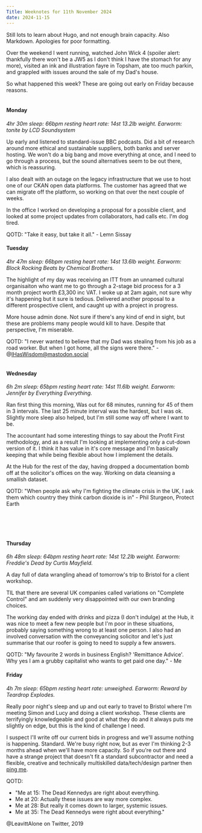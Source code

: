 ```yaml
--- 
Title: Weeknotes for 11th November 2024
date: 2024-11-15
---
```

Still lots to learn about Hugo, and not enough brain capacity. Also Markdown. Apologies for poor formatting.

Over the weekend I went running, watched John Wick 4 (spoiler alert: thankfully there won't be a JW5 as I don't think I have the stomach for any more), visited an ink and illustration fayre in Topsham, ate too much parkin, and grappled with issues around the sale of my Dad's house.

So what happened this week? These are going out early on Friday because reasons.
<br />
<br />

#### Monday
_4hr 30m sleep: 66bpm resting heart rate: 14st 13.2lb weight. Earworm: tonite by LCD Soundsystem_

Up early and listened to standard-issue BBC podcasts. Did a bit of research around more ethical and sustainable suppliers, both banks and server hosting. We won't do a big bang and move everything at once, and I need to go through a process, but the sound alternatives seem to be out there, which is reassuring.

I also dealt with an outage on the legacy infrastructure that we use to host one of our CKAN open data platforms. The customer has agreed that we can migrate off the platform, so working on that over the next couple of weeks.

In the office I worked on developing a proposal for a possible client, and looked at some project updates from collaborators, had calls etc. I'm dog tired.

QOTD: "Take it easy, but take it all." - Lemn Sissay
&nbsp; 
&nbsp;


#### Tuesday
_4hr 47m sleep: 66bpm resting heart rate: 14st 13.6lb weight. Earworm: Block Rocking Beats by Chemical Brothers._

The highlight of my day was receiving an ITT from an unnamed cultural organisaiton who want me to go through a 2-stage bid process for a 3 month project worth £3,300 inc VAT. I woke up at 2am again, not sure why it's happening but it sure is tedious. Delivered another proposal to a different prospective client, and caught up with a project in progress.

More house admin done. Not sure if there's any kind of end in sight, but these are problems many people would kill to have. Despite that perspective, I'm miserable.

QOTD: "I never wanted to believe that my Dad was stealing from his job as a road worker. But when I got home, all the signs were there." - @IHasWisdom@mastodon.social
` `  
` `

#### Wednesday
_6h 2m sleep: 65bpm resting heart rate: 14st 11.6lb weight. Earworm: Jennifer by Everything Everything._

Ran first thing this morning, Was out for 68 minutes, running for 45 of them in 3 intervals. The last 25 minute interval was the hardest, but I was ok. Slightly more sleep also helped, but I'm still some way off where I want to be.

The accountant had some interesting things to say about the Profit First methodology, and as a result I'm looking at implementing only a cut-down version of it. I think it has value in it's core message and I'm basically keeping that while being flexible about how I implement the details.

At the Hub for the rest of the day, having dropped a documentation bomb off at the solicitor's offices on the way. Working on data cleansing a smallish dataset.

QOTD: "When people ask why I'm fighting the climate crisis in the UK, I ask them which country they think carbon dioxide is in" - Phil Sturgeon, Protect Earth
<br>  
<br>  
<br>    
    
      
#### Thursday
_6h 48m sleep: 64bpm resting heart rate: 14st 12.2lb weight. Earworm: Freddie's Dead by Curtis Mayfield._

A day full of data wrangling ahead of tomorrow's trip to Bristol for a client workshop. 

TIL that there are several UK companies called variations on "Complete Control" and am suddenly very disappointed with our own branding choices.

The working day ended with drinks and pizza (I don't indulge) at the Hub, it was nice to meet a few new people but I'm poor in these situations, probably saying something wrong to at least one person. I also had an involved conversation with the conveyancing solicitor and let's just summarise that our roofer is going to need to supply a few answers.

QOTD: "My favourite 2 words in business English? 'Remittance Advice'. Why yes I am a grubby capitalist who wants to get paid one day." - Me

#### Friday
_4h 7m sleep: 65bpm resting heart rate: unweighed. Earworm: Reward by Teardrop Explodes._

Really poor night's sleep and up and out early to travel to Bristol where I'm meeting Simon and Lucy and doing a client workshop. These clients are terrifyingly knowledgeable and good at what they do and it always puts me slightly on edge, but this is the kind of challenge I need.

I suspect I'll write off our current bids in progress and we'll assume nothing is happening. Standard. We're busy right now, but as ever I'm thinking 2-3 months ahead when we'll have more capacity. So if you're out there and have a strange project that doesn't fit a standard subcontractor and need a flexible, creative and technically multiskilled data/tech/design partner then [ping me](https://thedata.place).

QOTD:
- "Me at 15: The Dead Kennedys are right about everything.
- Me at 20: Actually these issues are way more complex.
- Me at 28: But really it comes down to larger, systemic issues.
- Me at 35: The Dead Kennedys were right about everything." 

@LeavittAlone on Twitter, 2019